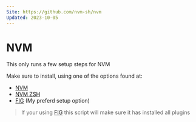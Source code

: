 ```yaml
---
Site: https://github.com/nvm-sh/nvm
Updated: 2023-10-05
---
```


# NVM

This only runs a few setup steps for NVM

Make sure to install, using one of the options found at:

- [NVM](https://github.com/nvm-sh/nvm#installing-and-updating)
- [NVM ZSH](https://github.com/lukechilds/zsh-nvm#install)
- [FIG](https://app.fig.io/plugins/zsh-nvm) (My preferd setup option)

> If your using [FIG] this script will make sure it has installed all plugins

[FIG]: https://fig.io/